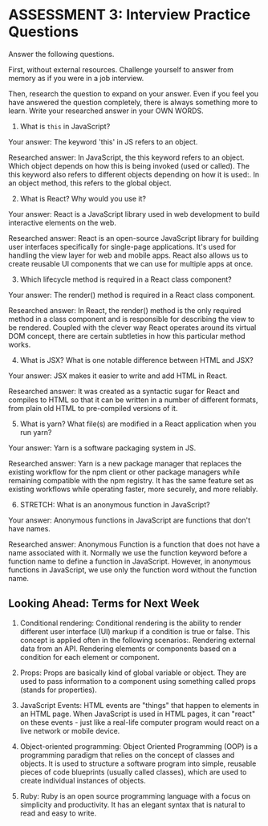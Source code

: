 # ASSESSMENT 3: Interview Practice Questions

Answer the following questions.

First, without external resources. Challenge yourself to answer from memory as if you were in a job interview.

Then, research the question to expand on your answer. Even if you feel you have answered the question completely, there is always something more to learn. Write your researched answer in your OWN WORDS.


1. What is `this` in JavaScript?

  Your answer: The keyword 'this' in JS refers to an object.

  Researched answer: In JavaScript, the this keyword refers to an object. Which object depends on how this is being invoked (used or called). The this keyword also refers to different objects depending on how it is used:. In an object method, this refers to the global object.



2. What is React? Why would you use it?

  Your answer: React is a JavaScript library used in web development to build interactive elements on the web.

  Researched answer: React is an open-source JavaScript library for building user interfaces specifically for single-page applications. It's used for handling the view layer for web and mobile apps. React also allows us to create reusable UI components that we can use for multiple apps at once.



3. Which lifecycle method is required in a React class component?

  Your answer: The render() method is required in a React class component.

  Researched answer: In React, the render() method is the only required method in a class component and is responsible for describing the view to be rendered. Coupled with the clever way React operates around its virtual DOM concept, there are certain subtleties in how this particular method works.



4. What is JSX? What is one notable difference between HTML and JSX?

  Your answer: JSX makes it easier to write and add HTML in React. 

  Researched answer: It was created as a syntactic sugar for React and compiles to HTML so that it can be written in a number of different formats, from plain old HTML to pre-compiled versions of it.



5. What is yarn? What file(s) are modified in a React application when you run yarn?

  Your answer: Yarn is a software packaging system in JS.

  Researched answer: Yarn is a new package manager that replaces the existing workflow for the npm client or other package managers while remaining compatible with the npm registry. It has the same feature set as existing workflows while operating faster, more securely, and more reliably.



6. STRETCH: What is an anonymous function in JavaScript?

  Your answer: Anonymous functions in JavaScript are functions that don't have names.

  Researched answer: Anonymous Function is a function that does not have a name associated with it. Normally we use the function keyword before a function name to define a function in JavaScript. However, in anonymous functions in JavaScript, we use only the function word without the function name.


## Looking Ahead: Terms for Next Week

1. Conditional rendering: Conditional rendering is the ability to render different user interface (UI) markup if a condition is true or false. This concept is applied often in the following scenarios:. Rendering external data from an API. Rendering elements or components based on a condition for each element or component.

2. Props: Props are basically kind of global variable or object. They are used to pass information to a component using something called props (stands for properties).

3. JavaScript Events: HTML events are "things" that happen to elements in an HTML page. When JavaScript is used in HTML pages, it can "react" on these events - just like a real-life computer program would react on a live network or mobile device.

4. Object-oriented programming: Object Oriented Programming (OOP) is a programming paradigm that relies on the concept of classes and objects. It is used to structure a software program into simple, reusable pieces of code blueprints (usually called classes), which are used to create individual instances of objects.

5. Ruby: Ruby is an open source programming language with a focus on simplicity and productivity. It has an elegant syntax that is natural to read and easy to write.
